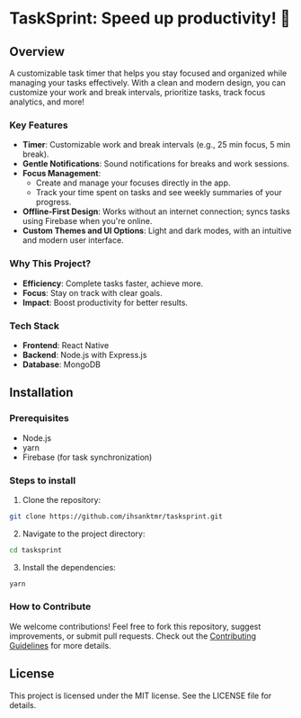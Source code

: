 # TaskSprint: Speed up productivity! 🚀

## Overview

A customizable task timer that helps you stay focused and organized while managing your tasks effectively. With a clean and modern design, you can customize your work and break intervals, prioritize tasks, track focus analytics, and more!

### Key Features

- **Timer**: Customizable work and break intervals (e.g., 25 min focus, 5 min break).
- **Gentle Notifications**: Sound notifications for breaks and work sessions.
- **Focus Management**:
  - Create and manage your focuses directly in the app.
  - Track your time spent on tasks and see weekly summaries of your progress.
- **Offline-First Design**: Works without an internet connection; syncs tasks using Firebase when you're online.
- **Custom Themes and UI Options**: Light and dark modes, with an intuitive and modern user interface.

### Why This Project?

- **Efficiency**: Complete tasks faster, achieve more.
- **Focus**: Stay on track with clear goals.
- **Impact**: Boost productivity for better results.

### Tech Stack

- **Frontend**: React Native
- **Backend**: Node.js with Express.js
- **Database**: MongoDB

## Installation

### Prerequisites

- Node.js
- yarn
- Firebase (for task synchronization)

### Steps to install

1. Clone the repository:

```bash
git clone https://github.com/ihsanktmr/tasksprint.git
```

2. Navigate to the project directory:

```bash
cd tasksprint
```

3. Install the dependencies:

```bash
yarn
```

### How to Contribute

We welcome contributions! Feel free to fork this repository, suggest improvements, or submit pull requests. Check out the [Contributing Guidelines](CONTRIBUTING.md) for more details.

## License

This project is licensed under the MIT license. See the LICENSE file for details.
